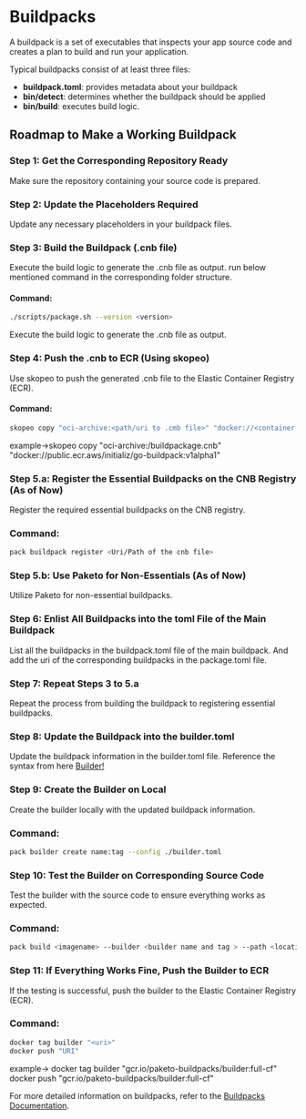 # Buildpacks

A buildpack is a set of executables that inspects your app source code and creates a plan to build and run your application.

Typical buildpacks consist of at least three files:

- **buildpack.toml**: provides metadata about your buildpack
- **bin/detect**: determines whether the buildpack should be applied
- **bin/build**: executes build logic.

## Roadmap to Make a Working Buildpack

### Step 1: Get the Corresponding Repository Ready
Make sure the repository containing your source code is prepared.

### Step 2: Update the Placeholders Required
Update any necessary placeholders in your buildpack files.

### Step 3: Build the Buildpack (.cnb file)

Execute the build logic to generate the .cnb file as output.
run below mentioned command in the corresponding folder structure.
#### Command:
```bash
./scripts/package.sh --version <version>
```

Execute the build logic to generate the .cnb file as output.

### Step 4: Push the .cnb to ECR (Using skopeo)

Use skopeo to push the generated .cnb file to the Elastic Container Registry (ECR).

#### Command:
```bash
skopeo copy "oci-archive:<path/uri to .cmb file>" "docker://<container registry link>"
```
example->skopeo copy "oci-archive:/buildpackage.cnb" "docker://public.ecr.aws/initializ/go-buildpack:v1alpha1"


### Step 5.a: Register the Essential Buildpacks on the CNB Registry (As of Now)
Register the required essential buildpacks on the CNB registry.

### Command:
```bash
pack buildpack register <Uri/Path of the cnb file>
```
### Step 5.b: Use Paketo for Non-Essentials (As of Now)
Utilize Paketo for non-essential buildpacks.

### Step 6: Enlist All Buildpacks into the toml File of the Main Buildpack
List all the buildpacks in the buildpack.toml file of the main buildpack.
And add the uri of the corresponding buildpacks in the package.toml file.

### Step 7: Repeat Steps 3 to 5.a
Repeat the process from building the buildpack to registering essential buildpacks.

### Step 8: Update the Buildpack into the builder.toml
Update the buildpack information in the builder.toml file.
Reference the syntax from here [Builder!](https://github.com/initializ-buildpacks/full-builder/blob/main/builder.toml)

### Step 9: Create the Builder on Local
Create the builder locally with the updated buildpack information.
### Command:
```bash
pack builder create name:tag --config ./builder.toml
```
### Step 10: Test the Builder on Corresponding Source Code
Test the builder with the source code to ensure everything works as expected.
### Command:
```bash
pack build <imagename> --builder <builder name and tag > --path <location of source file>
```
### Step 11: If Everything Works Fine, Push the Builder to ECR
If the testing is successful, push the builder to the Elastic Container Registry (ECR).
### Command:
```bash
docker tag builder "<uri>"
docker push "URI"
```
example-> docker tag builder "gcr.io/paketo-buildpacks/builder:full-cf" 
          docker push "gcr.io/paketo-buildpacks/builder:full-cf"

For more detailed information on buildpacks, refer to the [Buildpacks Documentation](https://buildpacks.io/docs/).
